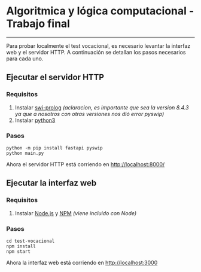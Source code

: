 # Algoritmica y lógica computacional - Trabajo final

---

Para probar localmente el test vocacional, es necesario levantar la interfaz web y el servidor HTTP. A continuación se detallan los pasos necesarios para cada uno.

## Ejecutar el servidor HTTP

### Requisitos

1. Instalar [swi-prolog](https://www.swi-prolog.org/download/stable/bin/swipl-8.4.3-1.x64.exe.envelope) _(aclaracion, es importante que sea la version 8.4.3 ya que a nosotros con otras versiones nos dió error pyswip)_
2. Instalar [python3](https://www.python.org/downloads/)

### Pasos

```
python -m pip install fastapi pyswip
python main.py
```

Ahora el servidor HTTP está corriendo en [http://localhost:8000/](http://localhost:8000/)

## Ejecutar la interfaz web

### Requisitos

1. Instalar [Node.js](https://nodejs.org/en/) y [NPM](https://www.npmjs.com/) _(viene incluido con Node)_

### Pasos

```
cd test-vocacional
npm install
npm start
```

Ahora la interfaz web está corriendo en [http://localhost:3000](http://localhost:3000)
